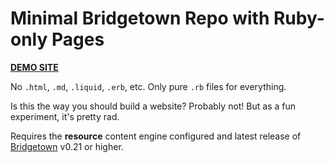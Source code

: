 # Minimal Bridgetown Repo with Ruby-only Pages

**[DEMO SITE]()**

No `.html`, `.md`, `.liquid`, `.erb`, etc. Only pure `.rb` files for everything.

Is this the way you should build a website? Probably not! But as a fun experiment, it's pretty rad.

Requires the **resource** content engine configured and latest release of [Bridgetown](https://www.bridgetownrb.com) v0.21 or higher.
